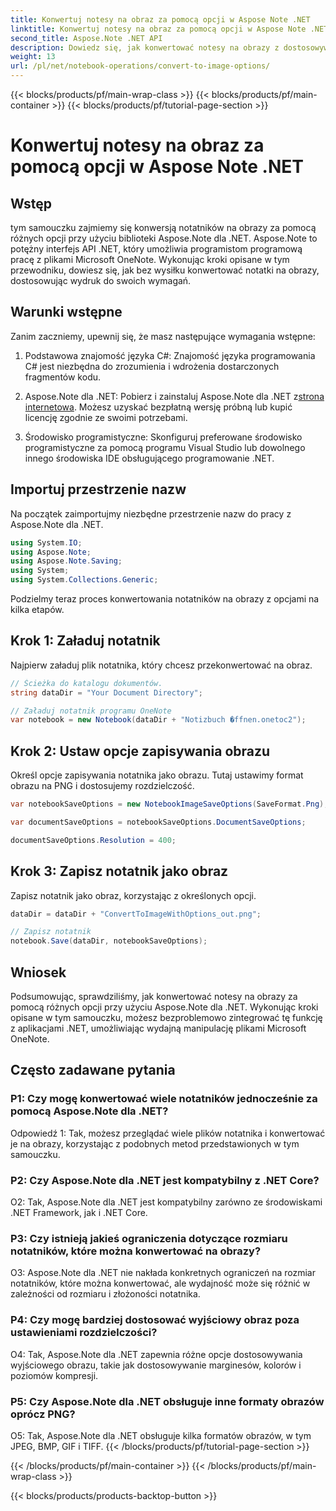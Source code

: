 ```yaml
---
title: Konwertuj notesy na obraz za pomocą opcji w Aspose Note .NET
linktitle: Konwertuj notesy na obraz za pomocą opcji w Aspose Note .NET
second_title: Aspose.Note .NET API
description: Dowiedz się, jak konwertować notesy na obrazy z dostosowywalnymi opcjami za pomocą Aspose.Note dla .NET.
weight: 13
url: /pl/net/notebook-operations/convert-to-image-options/
---
```


{{< blocks/products/pf/main-wrap-class >}}
{{< blocks/products/pf/main-container >}}
{{< blocks/products/pf/tutorial-page-section >}}

# Konwertuj notesy na obraz za pomocą opcji w Aspose Note .NET

## Wstęp

tym samouczku zajmiemy się konwersją notatników na obrazy za pomocą różnych opcji przy użyciu biblioteki Aspose.Note dla .NET. Aspose.Note to potężny interfejs API .NET, który umożliwia programistom programową pracę z plikami Microsoft OneNote. Wykonując kroki opisane w tym przewodniku, dowiesz się, jak bez wysiłku konwertować notatki na obrazy, dostosowując wydruk do swoich wymagań.

## Warunki wstępne

Zanim zaczniemy, upewnij się, że masz następujące wymagania wstępne:

1. Podstawowa znajomość języka C#: Znajomość języka programowania C# jest niezbędna do zrozumienia i wdrożenia dostarczonych fragmentów kodu.

2.  Aspose.Note dla .NET: Pobierz i zainstaluj Aspose.Note dla .NET z[strona internetowa](https://releases.aspose.com/note/net/). Możesz uzyskać bezpłatną wersję próbną lub kupić licencję zgodnie ze swoimi potrzebami.

3. Środowisko programistyczne: Skonfiguruj preferowane środowisko programistyczne za pomocą programu Visual Studio lub dowolnego innego środowiska IDE obsługującego programowanie .NET.

## Importuj przestrzenie nazw

Na początek zaimportujmy niezbędne przestrzenie nazw do pracy z Aspose.Note dla .NET.

```csharp
using System.IO;
using Aspose.Note;
using Aspose.Note.Saving;
using System;
using System.Collections.Generic;
```

Podzielmy teraz proces konwertowania notatników na obrazy z opcjami na kilka etapów.

## Krok 1: Załaduj notatnik

Najpierw załaduj plik notatnika, który chcesz przekonwertować na obraz.

```csharp
// Ścieżka do katalogu dokumentów.
string dataDir = "Your Document Directory";

// Załaduj notatnik programu OneNote
var notebook = new Notebook(dataDir + "Notizbuch �ffnen.onetoc2");
```

## Krok 2: Ustaw opcje zapisywania obrazu

Określ opcje zapisywania notatnika jako obrazu. Tutaj ustawimy format obrazu na PNG i dostosujemy rozdzielczość.

```csharp
var notebookSaveOptions = new NotebookImageSaveOptions(SaveFormat.Png);

var documentSaveOptions = notebookSaveOptions.DocumentSaveOptions;

documentSaveOptions.Resolution = 400;
```

## Krok 3: Zapisz notatnik jako obraz

Zapisz notatnik jako obraz, korzystając z określonych opcji.

```csharp
dataDir = dataDir + "ConvertToImageWithOptions_out.png";

// Zapisz notatnik
notebook.Save(dataDir, notebookSaveOptions);
```

## Wniosek

Podsumowując, sprawdziliśmy, jak konwertować notesy na obrazy za pomocą różnych opcji przy użyciu Aspose.Note dla .NET. Wykonując kroki opisane w tym samouczku, możesz bezproblemowo zintegrować tę funkcję z aplikacjami .NET, umożliwiając wydajną manipulację plikami Microsoft OneNote.

## Często zadawane pytania

### P1: Czy mogę konwertować wiele notatników jednocześnie za pomocą Aspose.Note dla .NET?

Odpowiedź 1: Tak, możesz przeglądać wiele plików notatnika i konwertować je na obrazy, korzystając z podobnych metod przedstawionych w tym samouczku.

### P2: Czy Aspose.Note dla .NET jest kompatybilny z .NET Core?

O2: Tak, Aspose.Note dla .NET jest kompatybilny zarówno ze środowiskami .NET Framework, jak i .NET Core.

### P3: Czy istnieją jakieś ograniczenia dotyczące rozmiaru notatników, które można konwertować na obrazy?

O3: Aspose.Note dla .NET nie nakłada konkretnych ograniczeń na rozmiar notatników, które można konwertować, ale wydajność może się różnić w zależności od rozmiaru i złożoności notatnika.

### P4: Czy mogę bardziej dostosować wyjściowy obraz poza ustawieniami rozdzielczości?

O4: Tak, Aspose.Note dla .NET zapewnia różne opcje dostosowywania wyjściowego obrazu, takie jak dostosowywanie marginesów, kolorów i poziomów kompresji.

### P5: Czy Aspose.Note dla .NET obsługuje inne formaty obrazów oprócz PNG?

O5: Tak, Aspose.Note dla .NET obsługuje kilka formatów obrazów, w tym JPEG, BMP, GIF i TIFF.
{{< /blocks/products/pf/tutorial-page-section >}}

{{< /blocks/products/pf/main-container >}}
{{< /blocks/products/pf/main-wrap-class >}}

{{< blocks/products/products-backtop-button >}}
